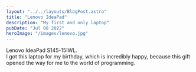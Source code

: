 ```yaml
---
layout: "../../layouts/BlogPost.astro"
title: "Lenovo IdeaPad"
description: "My first and only laptop"
pubDate: "Jul 08 2022"
heroImage: "/images/lenovo.jpg"
---
```

Lenovo IdeaPad S145-15IWL.<br/> 
I got this laptop for my birthday, which is incredibly happy, 
because this gift opened the way for me to the world of programming. 
